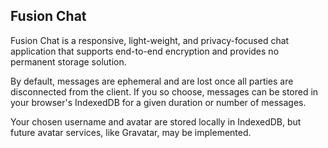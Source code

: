 ## Fusion Chat ##

Fusion Chat is a responsive, light-weight, and privacy-focused chat application that supports end-to-end encryption and provides no permanent storage solution.

By default, messages are ephemeral and are lost once all parties are disconnected from the client. If you so choose, messages can be stored in your browser's IndexedDB for a given duration or number of messages.

Your chosen username and avatar are stored locally in IndexedDB, but future avatar services, like Gravatar, may be implemented.